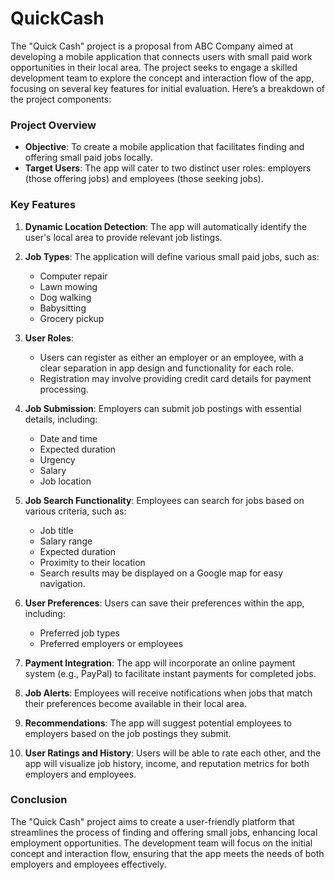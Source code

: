 # QuickCash

The "Quick Cash" project is a proposal from ABC Company aimed at developing a mobile application that connects users with small paid work opportunities in their local area. The project seeks to engage a skilled development team to explore the concept and interaction flow of the app, focusing on several key features for initial evaluation. Here’s a breakdown of the project components:

### Project Overview
- **Objective**: To create a mobile application that facilitates finding and offering small paid jobs locally.
- **Target Users**: The app will cater to two distinct user roles: employers (those offering jobs) and employees (those seeking jobs).

### Key Features
1. **Dynamic Location Detection**: The app will automatically identify the user's local area to provide relevant job listings.
  
2. **Job Types**: The application will define various small paid jobs, such as:
   - Computer repair
   - Lawn mowing
   - Dog walking
   - Babysitting
   - Grocery pickup

3. **User Roles**: 
   - Users can register as either an employer or an employee, with a clear separation in app design and functionality for each role.
   - Registration may involve providing credit card details for payment processing.

4. **Job Submission**: Employers can submit job postings with essential details, including:
   - Date and time
   - Expected duration
   - Urgency
   - Salary
   - Job location

5. **Job Search Functionality**: Employees can search for jobs based on various criteria, such as:
   - Job title
   - Salary range
   - Expected duration
   - Proximity to their location
   - Search results may be displayed on a Google map for easy navigation.

6. **User Preferences**: Users can save their preferences within the app, including:
   - Preferred job types
   - Preferred employers or employees

7. **Payment Integration**: The app will incorporate an online payment system (e.g., PayPal) to facilitate instant payments for completed jobs.

8. **Job Alerts**: Employees will receive notifications when jobs that match their preferences become available in their local area.

9. **Recommendations**: The app will suggest potential employees to employers based on the job postings they submit.

10. **User Ratings and History**: Users will be able to rate each other, and the app will visualize job history, income, and reputation metrics for both employers and employees.

### Conclusion
The "Quick Cash" project aims to create a user-friendly platform that streamlines the process of finding and offering small jobs, enhancing local employment opportunities. The development team will focus on the initial concept and interaction flow, ensuring that the app meets the needs of both employers and employees effectively.
